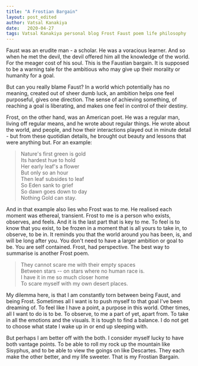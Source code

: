 ```yaml
---
title: "A Frostian Bargain"
layout: post_edited
author: Vatsal Kanakiya
date:   2020-04-27
tags: Vatsal Kanakiya personal blog Frost Faust poem life philosophy
---
```

Faust was an erudite man - a scholar. He was a voracious learner. And so when he met the devil, the devil offered him
all the knowledge of the world. For the meager cost of his soul. This is the Faustian bargain. It is supposed to be a
warning tale for the ambitious who may give up their morality or humanity for a goal.   
   
But can you really blame Faust? In a world which potentially has no meaning, created out of sheer dumb luck, an ambition
helps one feel purposeful, gives one direction. The sense of achieving something, of reaching a goal is liberating, and
makes one feel in control of their destiny.

Frost, on the other hand, was an American poet. He was a regular man, living off regular means, and he wrote about regular
things. He wrote about the world, and people, and how their interactions played out in minute detail - but from these
quotidian details, he brought out beauty and lessons that were anything but. For an example:
> Nature's first green is gold   
> Its hardest hue to hold   
> Her early leaf's a flower   
> But only so an hour   
> Then leaf subsides to leaf   
> So Eden sank to grief   
> So dawn goes down to day   
> Nothing Gold can stay.   
   
And in that example also lies who Frost was to me. He realised each moment was ethereal, transient. Frost to me is a person
who exists, observes, and feels. And it is the last part that is key to me. To feel is to know that you exist, to be frozen
in a moment that is all yours to take in, to observe, to be in. It reminds you that the world around you has been, is, and
will be long after you. You don't need to have a larger ambition or goal to be. You are self contained. Frost, had perspective.
 The best way to summarise is another Frost poem.
> They cannot scare me with their empty spaces   
> Between stars -- on stars where no human race is.   
> I have it in me so much closer home   
> To scare myself with my own desert places.   
   
My dilemma here, is that I am constantly torn between being Faust, and being Frost. Sometimes all I want is to push myself
to that goal I've been dreaming of. To feel like I have a point, a purpose in this world. Other times, all I want to do is
to be. To observe, to me a part of yet, apart from. To take in all the emotions and the visuals. It is tough to find a 
balance. I do not get to choose what state I wake up in or end up sleeping with.   
   
But perhaps I am better off with the both. I consider myself lucky to have both vantage points. To be able to roll my rock
up the mountain like Sisyphus, and to be able to view the goings on like Descartes. They each make the other better, and my
life sweeter. That is my Frostian Bargain.
